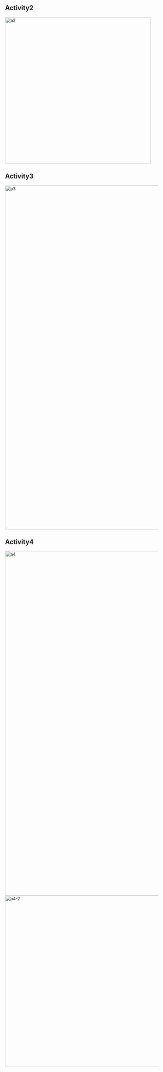 ## Activity2

<img width="480" alt="a2" src="https://user-images.githubusercontent.com/103273559/193694405-1821da96-612c-4456-add7-c83ae7cb1910.png">

## Activity3

<img width="1128" alt="a3" src="https://user-images.githubusercontent.com/103273559/193700736-e9153484-67c3-437b-b2bb-96aebcc4daf6.png">


## Activity4

<img width="1130" alt="a4" src="https://user-images.githubusercontent.com/103273559/193707208-9c3a8da8-5717-43be-9d21-978a83264141.png">


<img width="563" alt="a4-2" src="https://user-images.githubusercontent.com/103273559/193707232-080b6145-0f83-430d-b5c3-499a05e6ef23.png">
